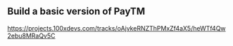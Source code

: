 
## Build a basic version of PayTM


https://projects.100xdevs.com/tracks/oAjvkeRNZThPMxZf4aX5/heWTf4Qw2ebu8MRaQv5C